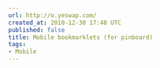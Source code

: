 ```yaml
---
url: http://o.yeswap.com/
created_at: 2010-12-30 17:48 UTC
published: false
title: Mobile bookmarklets (for pinboard)
tags:
- Mobile
---
```



